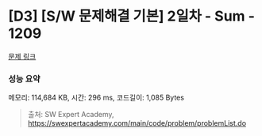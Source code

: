 # [D3] [S/W 문제해결 기본] 2일차 - Sum - 1209 

[문제 링크](https://swexpertacademy.com/main/code/problem/problemDetail.do?contestProbId=AV13_BWKACUCFAYh) 

### 성능 요약

메모리: 114,684 KB, 시간: 296 ms, 코드길이: 1,085 Bytes



> 출처: SW Expert Academy, https://swexpertacademy.com/main/code/problem/problemList.do